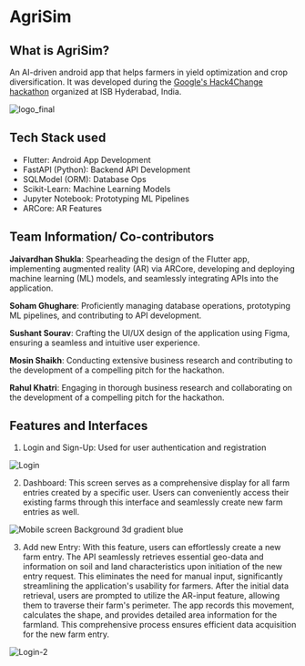 # AgriSim

## What is AgriSim?
An AI-driven android app that helps farmers in yield optimization and crop diversification. It was developed during the [Google's Hack4Change hackathon](https://programs.t-hub.co/hack4change/) organized at ISB Hyderabad, India.

![logo_final](https://github.com/jaivsh/Agrisim/assets/93859359/bb5532cc-639c-4e34-80d0-96fb6c167c8d)


## Tech Stack used
- Flutter: Android App Development
- FastAPI (Python): Backend API Development
- SQLModel (ORM): Database Ops
- Scikit-Learn: Machine Learning Models
- Jupyter Notebook: Prototyping ML Pipelines
- ARCore: AR Features

## Team Information/ Co-contributors


**Jaivardhan Shukla**: Spearheading the design of the Flutter app, implementing augmented reality (AR) via ARCore, developing and deploying machine learning (ML) models, and seamlessly integrating APIs into the application.

**Soham Ghughare**: Proficiently managing database operations, prototyping ML pipelines, and contributing to API development.

**Sushant Sourav**: Crafting the UI/UX design of the application using Figma, ensuring a seamless and intuitive user experience.

**Mosin Shaikh**: Conducting extensive business research and contributing to the development of a compelling pitch for the hackathon.

**Rahul Khatri**: Engaging in thorough business research and collaborating on the development of a compelling pitch for the hackathon.

## Features and Interfaces

1. Login and Sign-Up: Used for user authentication and registration

![Login](https://github.com/jaivsh/Agrisim/assets/93859359/95ebeea1-46ee-4b44-8198-3675e8b9ee2a)


2. Dashboard: This screen serves as a comprehensive display for all farm entries created by a specific user. Users can conveniently access their existing farms through this interface and seamlessly create new farm entries as well.

![Mobile screen Background 3d gradient blue](https://github.com/jaivsh/Agrisim/assets/93859359/bc63d9dd-6398-493a-ae7e-a4bba82e2df5)


3. Add new Entry: With this feature, users can effortlessly create a new farm entry. The API seamlessly retrieves essential geo-data and information on soil and land characteristics upon initiation of the new entry request. This eliminates the need for manual input, significantly streamlining the application's usability for farmers. After the initial data retrieval, users are prompted to utilize the AR-input feature, allowing them to traverse their farm's perimeter. The app records this movement, calculates the shape, and provides detailed area information for the farmland. This comprehensive process ensures efficient data acquisition for the new farm entry.

![Login-2](https://github.com/jaivsh/Agrisim/assets/93859359/219057c2-37cf-44ab-83ae-28011c0cd910)






